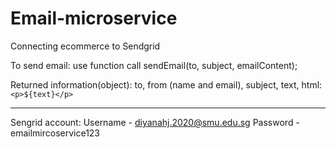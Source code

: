 # Email-microservice
Connecting ecommerce to Sendgrid

To send email: use function call sendEmail(to, subject, emailContent);

Returned information(object): 
to, from (name and email), subject, text, html: `<p>${text}</p>`

---
Sengrid account:
Username - diyanahj.2020@smu.edu.sg
Password - emailmircoservice123

